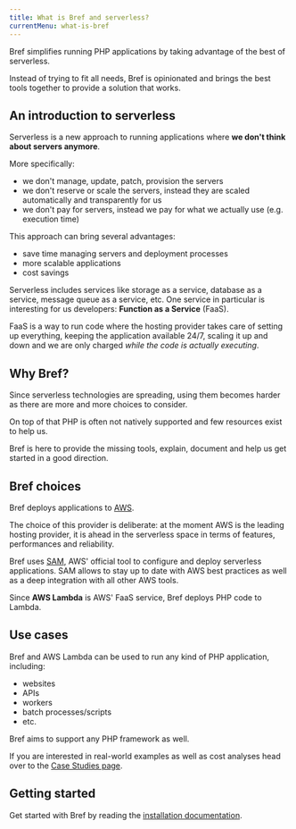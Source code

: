 ```yaml
---
title: What is Bref and serverless?
currentMenu: what-is-bref
---
```


<p class="text-lg">
Bref simplifies running PHP applications by taking advantage of the best of serverless.
</p>

Instead of trying to fit all needs, Bref is opinionated and brings the best tools together to provide a solution that works.

## An introduction to serverless

Serverless is a new approach to running applications where **we don't think about servers anymore**.

More specifically:

- we don't manage, update, patch, provision the servers
- we don't reserve or scale the servers, instead they are scaled automatically and transparently for us
- we don't pay for servers, instead we pay for what we actually use (e.g. execution time)

This approach can bring several advantages:

- save time managing servers and deployment processes
- more scalable applications
- cost savings

Serverless includes services like storage as a service, database as a service, message queue as a service, etc. One service in particular is interesting for us developers: **Function as a Service** (FaaS).

FaaS is a way to run code where the hosting provider takes care of setting up everything, keeping the application available 24/7, scaling it up and down and we are only charged _while the code is actually executing_.

## Why Bref?

Since serverless technologies are spreading, using them becomes harder as there are more and more choices to consider.

On top of that PHP is often not natively supported and few resources exist to help us.

Bref is here to provide the missing tools, explain, document and help us get started in a good direction.

## Bref choices

Bref deploys applications to [AWS](https://aws.amazon.com).

The choice of this provider is deliberate: at the moment AWS is the leading hosting provider, it is ahead in the serverless space in terms of features, performances and reliability.

Bref uses [SAM](https://docs.aws.amazon.com/serverless-application-model/latest/developerguide/what-is-sam.html), AWS' official tool to configure and deploy serverless applications. SAM allows to stay up to date with AWS best practices as well as a deep integration with all other AWS tools.

Since **AWS Lambda** is AWS' FaaS service, Bref deploys PHP code to Lambda.

## Use cases

Bref and AWS Lambda can be used to run any kind of PHP application, including:

- websites
- APIs
- workers
- batch processes/scripts
- etc.

Bref aims to support any PHP framework as well.

If you are interested in real-world examples as well as cost analyses head over to the [Case Studies page](case-studies.md).

## Getting started

Get started with Bref by reading the [installation documentation](installation.md).
